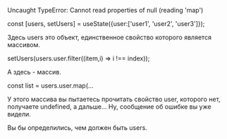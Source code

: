 
Uncaught TypeError: Cannot read properties of null (reading 'map')


const [users, setUsers] = useState({user:['user1', 'user2', 'user3']});

Здесь users это объект, единственное свойство которого является массивом.

setUsers(users.user.filter((item,i) => i !== index));

А здесь - массив.

const list = users.user.map(...

У этого массива вы пытаетесь прочитать свойство user, которого нет, получаете undefined, а дальше... Ну, сообщение об ошибке вы уже видели.

Вы бы определились, чем должен быть users.